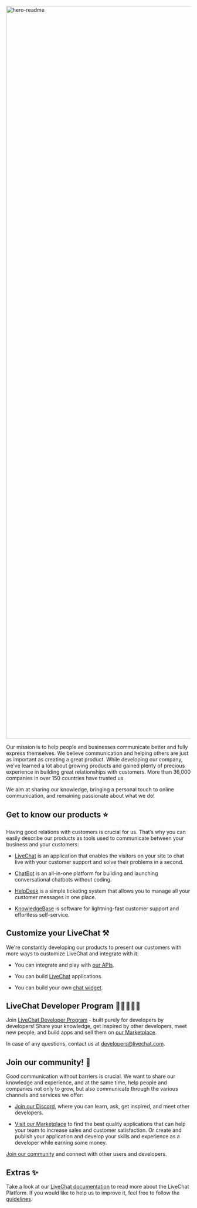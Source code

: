 <img width="2000" alt="hero-readme" src="https://user-images.githubusercontent.com/102953526/191923359-cc3bd02e-982b-423f-892b-c9e45f9cae84.png">

Our mission is to help people and businesses communicate better and fully express themselves. We believe communication and helping others are just as important as creating a great product. While developing our company, we’ve learned a lot about growing products and gained plenty of precious experience in building great relationships with customers. More than 36,000 companies in over 150 countries have trusted us.

We aim at sharing our knowledge, bringing a personal touch to online communication, and remaining passionate about what we do!

## **Get to know our products ⭐**

Having good relations with customers is crucial for us. That’s why you can easily describe our products as tools used to communicate between your business and your customers:
-   [LiveChat](https://www.livechat.com/tour/) is an application that enables the visitors on your site to chat live with your customer support and solve their problems in a second.
    
-   [ChatBot](https://www.chatbot.com/?utm_source=livechat.com&utm_medium=referral&utm_campaign=productbarfooter) is an all-in-one platform for building and launching conversational chatbots without coding.
    
-   [HelpDesk](https://www.helpdesk.com/?utm_source=livechat.com&utm_medium=referral&utm_campaign=productbarfooter) is a simple ticketing system that allows you to manage all your customer messages in one place.
    

- [KnowledgeBase](https://www.knowledgebase.com/?utm_source=livechat.com&utm_medium=referral&utm_campaign=productbarfooter) is software for lightning-fast customer support and effortless self-service.

## **Customize your LiveChat ⚒️**
We're constantly developing our products to present our customers with more ways to customize LiveChat and integrate with it:

- You can integrate and play with [our APIs](https://developers.livechat.com/docs/getting-started#platform-apis).

- You can build [LiveChat](https://developers.livechat.com/docs/getting-started/livechat-apps) applications.

- You can build your own [chat widget](https://developers.livechat.com/docs/extending-chat-widget/customer-sdk).

## **LiveChat Developer Program 👨🏽‍💻👩‍💻**
Join [LiveChat Developer Program](https://developers.livechat.com/) - built purely for developers by developers! Share your knowledge, get inspired by other developers, meet new people, and build apps and sell them on [our Marketplace](https://www.livechat.com/marketplace/).

In case of any questions, contact us at [developers@livechat.com](mailto:developers@livechat.com).

## **Join our community! 🫶**
Good communication without barriers is crucial. We want to share our knowledge and experience, and at the same time, help people and companies not only to grow, but also communicate through the various channels and services we offer:

-   [Join our Discord](https://discord.com/invite/NcfJu3a9kM), where you can learn, ask, get inspired, and meet other developers.
    
-   [Visit our Marketplace](https://www.livechat.com/marketplace/) to find the best quality applications that can help your team to increase sales and customer satisfaction. Or create and publish your application and develop your skills and experience as a developer while earning some money.
    

[Join our community](https://www.livechat.com/community/) and connect with other users and developers.

## **Extras ✨**
Take a look at our [LiveChat documentation](https://developers.livechat.com/docs/) to read more about the LiveChat Platform. If you would like to help us to improve it, feel free to follow the [guidelines](https://github.com/livechat/livechat-public-docs/blob/master/CONTRIBUTING.md).
